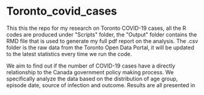 # Toronto_covid_cases

This this the repo for my research on Toronto COVID-19 cases, all the R codes are produced under "Scripts" folder, the "Output" folder contains the RMD file that is used to generate my full pdf report on the analysis. The .csv folder is the raw data from the Toronto Open Data Portal, it will be updated to the latest statistics every time we run the code. 

We aim to find out if the number of COVID-19 cases have a directly relationship to the Canada government policy making process. We specifically analyze the data based on the distribution of age group, episode date, source of infection and outcome. Results are all presented in 